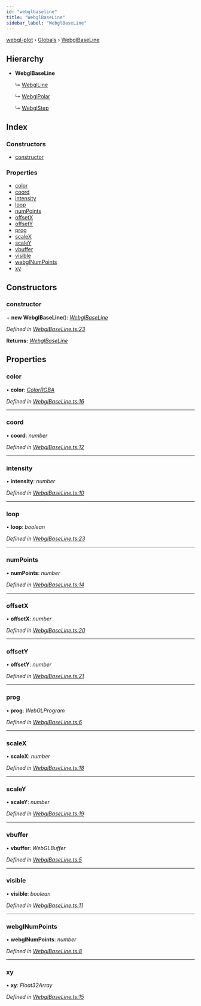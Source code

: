 ```yaml
---
id: "webglbaseline"
title: "WebglBaseLine"
sidebar_label: "WebglBaseLine"
---
```


[webgl-plot](../index.md) › [Globals](../globals.md) › [WebglBaseLine](webglbaseline.md)

## Hierarchy

* **WebglBaseLine**

  ↳ [WebglLine](webglline.md)

  ↳ [WebglPolar](webglpolar.md)

  ↳ [WebglStep](webglstep.md)

## Index

### Constructors

* [constructor](webglbaseline.md#constructor)

### Properties

* [color](webglbaseline.md#color)
* [coord](webglbaseline.md#coord)
* [intensity](webglbaseline.md#intensity)
* [loop](webglbaseline.md#loop)
* [numPoints](webglbaseline.md#numpoints)
* [offsetX](webglbaseline.md#offsetx)
* [offsetY](webglbaseline.md#offsety)
* [prog](webglbaseline.md#prog)
* [scaleX](webglbaseline.md#scalex)
* [scaleY](webglbaseline.md#scaley)
* [vbuffer](webglbaseline.md#vbuffer)
* [visible](webglbaseline.md#visible)
* [webglNumPoints](webglbaseline.md#webglnumpoints)
* [xy](webglbaseline.md#xy)

## Constructors

###  constructor

\+ **new WebglBaseLine**(): *[WebglBaseLine](webglbaseline.md)*

*Defined in [WebglBaseLine.ts:23](https://github.com/danchitnis/webgl-plot/blob/4f87755/src/WebglBaseLine.ts#L23)*

**Returns:** *[WebglBaseLine](webglbaseline.md)*

## Properties

###  color

• **color**: *[ColorRGBA](colorrgba.md)*

*Defined in [WebglBaseLine.ts:16](https://github.com/danchitnis/webgl-plot/blob/4f87755/src/WebglBaseLine.ts#L16)*

___

###  coord

• **coord**: *number*

*Defined in [WebglBaseLine.ts:12](https://github.com/danchitnis/webgl-plot/blob/4f87755/src/WebglBaseLine.ts#L12)*

___

###  intensity

• **intensity**: *number*

*Defined in [WebglBaseLine.ts:10](https://github.com/danchitnis/webgl-plot/blob/4f87755/src/WebglBaseLine.ts#L10)*

___

###  loop

• **loop**: *boolean*

*Defined in [WebglBaseLine.ts:23](https://github.com/danchitnis/webgl-plot/blob/4f87755/src/WebglBaseLine.ts#L23)*

___

###  numPoints

• **numPoints**: *number*

*Defined in [WebglBaseLine.ts:14](https://github.com/danchitnis/webgl-plot/blob/4f87755/src/WebglBaseLine.ts#L14)*

___

###  offsetX

• **offsetX**: *number*

*Defined in [WebglBaseLine.ts:20](https://github.com/danchitnis/webgl-plot/blob/4f87755/src/WebglBaseLine.ts#L20)*

___

###  offsetY

• **offsetY**: *number*

*Defined in [WebglBaseLine.ts:21](https://github.com/danchitnis/webgl-plot/blob/4f87755/src/WebglBaseLine.ts#L21)*

___

###  prog

• **prog**: *WebGLProgram*

*Defined in [WebglBaseLine.ts:6](https://github.com/danchitnis/webgl-plot/blob/4f87755/src/WebglBaseLine.ts#L6)*

___

###  scaleX

• **scaleX**: *number*

*Defined in [WebglBaseLine.ts:18](https://github.com/danchitnis/webgl-plot/blob/4f87755/src/WebglBaseLine.ts#L18)*

___

###  scaleY

• **scaleY**: *number*

*Defined in [WebglBaseLine.ts:19](https://github.com/danchitnis/webgl-plot/blob/4f87755/src/WebglBaseLine.ts#L19)*

___

###  vbuffer

• **vbuffer**: *WebGLBuffer*

*Defined in [WebglBaseLine.ts:5](https://github.com/danchitnis/webgl-plot/blob/4f87755/src/WebglBaseLine.ts#L5)*

___

###  visible

• **visible**: *boolean*

*Defined in [WebglBaseLine.ts:11](https://github.com/danchitnis/webgl-plot/blob/4f87755/src/WebglBaseLine.ts#L11)*

___

###  webglNumPoints

• **webglNumPoints**: *number*

*Defined in [WebglBaseLine.ts:8](https://github.com/danchitnis/webgl-plot/blob/4f87755/src/WebglBaseLine.ts#L8)*

___

###  xy

• **xy**: *Float32Array*

*Defined in [WebglBaseLine.ts:15](https://github.com/danchitnis/webgl-plot/blob/4f87755/src/WebglBaseLine.ts#L15)*
